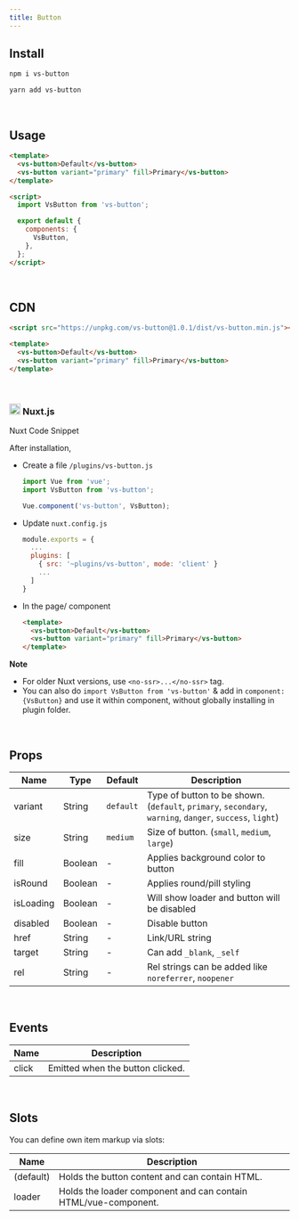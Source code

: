 ```yaml
---
title: Button
---
```


<masthead title="Button" description="A simple set of buttons">
  <component-links
    codesandbox="https://codesandbox.io/s/vs-button-w8x1m"
    github="https://github.com/ashwinkshenoy/vue-simple/tree/master/packages/vs-button"
    packageName="vs-button">
  </component-links>
</masthead>

## Install

```bash
npm i vs-button
```

```bash
yarn add vs-button
```

<br />

## Usage

```html
<template>
  <vs-button>Default</vs-button>
  <vs-button variant="primary" fill>Primary</vs-button>
</template>

<script>
  import VsButton from 'vs-button';

  export default {
    components: {
      VsButton,
    },
  };
</script>
```

<br />

## CDN

```html
<script src="https://unpkg.com/vs-button@1.0.1/dist/vs-button.min.js"></script>
```

```html
<template>
  <vs-button>Default</vs-button>
  <vs-button variant="primary" fill>Primary</vs-button>
</template>
```

<br />

<h3> 
  <img src="https://nuxtjs.org/favicon.ico" width="20px"> Nuxt.js
</h3>

Nuxt Code Snippet

After installation,

- Create a file `/plugins/vs-button.js`

  ```javascript
  import Vue from 'vue';
  import VsButton from 'vs-button';

  Vue.component('vs-button', VsButton);
  ```

- Update `nuxt.config.js`
  ```javascript
  module.exports = {
    ...
    plugins: [
      { src: '~plugins/vs-button', mode: 'client' }
      ...
    ]
  }
  ```
- In the page/ component

  ```html
  <template>
    <vs-button>Default</vs-button>
    <vs-button variant="primary" fill>Primary</vs-button>
  </template>
  ```

**Note**

- For older Nuxt versions, use `<no-ssr>...</no-ssr>` tag.
- You can also do
  `import VsButton from 'vs-button'`
  & add in `component:{VsButton}` and use it within component, without globally installing in plugin folder.

<br />

## Props

| Name      | Type    | Default   | Description                                                                                              |
| --------- | ------- | --------- | -------------------------------------------------------------------------------------------------------- |
| variant   | String  | `default` | Type of button to be shown. (`default`, `primary`, `secondary`, `warning`, `danger`, `success`, `light`) |
| size      | String  | `medium`  | Size of button. (`small`, `medium`, `large`)                                                             |
| fill      | Boolean | -         | Applies background color to button                                                                       |
| isRound   | Boolean | -         | Applies round/pill styling                                                                               |
| isLoading | Boolean | -         | Will show loader and button will be disabled                                                             |
| disabled  | Boolean | -         | Disable button                                                                                           |
| href      | String  | -         | Link/URL string                                                                                          |
| target    | String  | -         | Can add `_blank`, `_self`                                                                                |
| rel       | String  | -         | Rel strings can be added like `noreferrer`, `noopener`                                                   |

<br />

## Events

| Name  | Description                      |
| ----- | -------------------------------- |
| click | Emitted when the button clicked. |

<br />

## Slots

You can define own item markup via slots:

| Name      | Description                                                    |
| --------- | -------------------------------------------------------------- |
| (default) | Holds the button content and can contain HTML.                 |
| loader    | Holds the loader component and can contain HTML/vue-component. |
